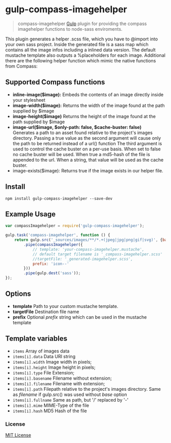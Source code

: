 # gulp-compass-imagehelper
> compass-imagehelper [Gulp](https://github.com/gulpjs/gulp) plugin for providing the compass imagehelper functions to node-sass enviroments.

This plugin generates a helper .scss file, which you have to @import into your own sass project. 
Inside the generated file is a sass map which contains all the image infos including a inlined data version. 
The default mustache template also outputs a %placeholders for each image.
Additional there are the following helper function which mimic the native functions from Compass:

## Supported Compass functions
* **inline-image($image):** Embeds the contents of an image directly inside your stylesheet
* **image-width($image):** Returns the width of the image found at the path supplied by $image
* **image-height($image)** Returns the height of the image found at the path supplied by $image
* **image-url($image, $only-path: false, $cache-buster: false)**  
  Generates a path to an asset found relative to the project's images directory.
  Passing a true value as the second argument will cause only the path to be returned instead of a url() function
  The third argument is used to control the cache buster on a per-use basis. When set to false no cache buster will be used. When true a md5-hash of the file is appended to the url. When a string, that value will be used as the cache buster.
* image-exists($image): Returns true if the image exists in our helper file.

## Install
```shell
npm install gulp-compass-imagehelper --save-dev
```

## Example Usage
```javascript
var compassImagehelper = require('gulp-compass-imagehelper');

gulp.task('compass-imagehelper', function () {
    return gulp.src('_sources/images/**/*.+(jpeg|jpg|png|gif|svg)', {base: '_sources/images'})
        .pipe(compassImagehelper({
            // template: 'your-compass-imagehelper.mustache',
            // default target filename is '_compass-imagehelper.scss'
            //targetFile: '_generated-imagehelper.scss',
            prefix: 'icon--'
        }))
        .pipe(gulp.dest('sass'));
});
```

## Options
* **template** Path to your custom mustache template.
* **targetFile** Destination file name
* **prefix** Optional *prefix* string which can be used in the mustache template

## Template variables
* ```items``` Array of images data
* ```items[i].data``` Data URI string
* ```items[i].width``` Image width in pixels;
* ```items[i].height``` Image height in pixels;
* ```items[i].type``` File Extension;
* ```items[i].basename``` Filename without extension;
* ```items[i].filename``` Filename with extension;
* ```items[i].path``` Filepath relative to the project's images directory. Same as *filename* if gulp.src() was used without *base* option
* ```items[i].fullname``` Same as path, but '/' replaced by '-'
* ```items[i].mime``` MIME-Type of the file
* ```items[i].hash``` MD5 Hash of the file

### License
[MIT License](http://en.wikipedia.org/wiki/MIT_License)